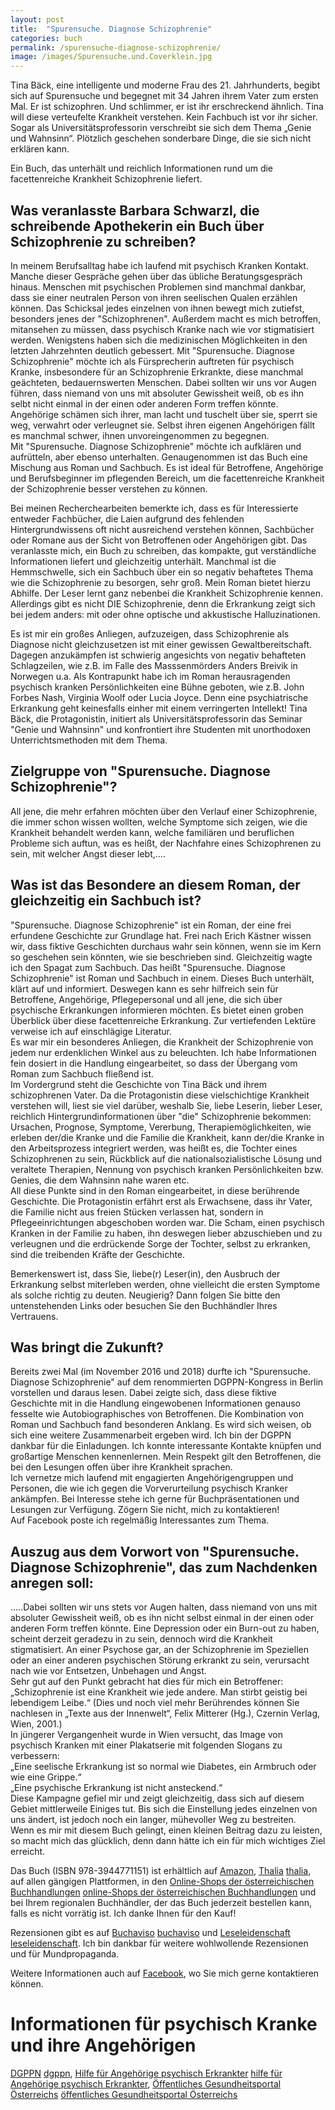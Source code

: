 ```yaml
---
layout: post
title:  "Spurensuche. Diagnose Schizophrenie"
categories: buch
permalink: /spurensuche-diagnose-schizophrenie/
image: /images/Spurensuche.und.Coverklein.jpg
---
```


Tina Bäck, eine intelligente und moderne Frau des 21. Jahrhunderts, begibt sich auf Spurensuche und begegnet mit 34 Jahren ihrem Vater zum ersten Mal. Er ist schizophren. Und schlimmer, er ist ihr erschreckend ähnlich.
Tina will diese verteufelte Krankheit verstehen. Kein Fachbuch ist vor ihr sicher. Sogar als Universitätsprofessorin verschreibt sie sich dem Thema „Genie und Wahnsinn“.
Plötzlich geschehen sonderbare Dinge, die sie sich nicht erklären kann.

Ein Buch, das unterhält und reichlich Informationen rund um die facettenreiche Krankheit Schizophrenie liefert.



## Was veranlasste Barbara Schwarzl, die schreibende Apothekerin ein Buch über Schizophrenie zu schreiben?

In meinem Berufsalltag habe ich laufend mit psychisch Kranken Kontakt. Manche dieser Gespräche gehen über das übliche Beratungsgespräch hinaus. Menschen mit psychischen Problemen sind manchmal dankbar, dass sie einer neutralen Person von ihren seelischen Qualen erzählen können. Das Schicksal jedes einzelnen von ihnen bewegt mich zutiefst, besonders jenes der "Schizophrenen". Außerdem macht es mich betroffen, mitansehen zu müssen, dass psychisch Kranke nach wie vor stigmatisiert werden. Wenigstens haben sich die medizinischen Möglichkeiten in den letzten Jahrzehnten deutlich gebessert. Mit "Spurensuche. Diagnose Schizophrenie" möchte ich als Fürsprecherin auftreten für psychisch Kranke, insbesondere für an Schizophrenie Erkrankte, diese manchmal geächteten, bedauernswerten Menschen. Dabei sollten wir uns vor Augen führen, dass niemand von uns mit absoluter Gewissheit weiß, ob es ihn selbt nicht einmal in der einen oder anderen Form treffen könnte. <br> Angehörige schämen sich ihrer, man lacht und tuschelt über sie, sperrt sie weg, verwahrt oder verleugnet sie. Selbst ihren eigenen Angehörigen fällt es manchmal schwer, ihnen unvoreingenommen zu begegnen. <br> Mit "Spurensuche. Diagnose Schizophrenie" möchte ich aufklären und aufrütteln, aber ebenso unterhalten. Genaugenommen ist das Buch eine Mischung aus Roman und Sachbuch. Es ist ideal für Betroffene, Angehörige und Berufsbeginner im pflegenden Bereich, um die facettenreiche Krankheit der Schizophrenie besser verstehen zu können. 

Bei meinen Recherchearbeiten bemerkte ich, dass es für Interessierte entweder Fachbücher, die Laien aufgrund des fehlenden Hintergrundwissens oft nicht ausreichend verstehen können, Sachbücher oder Romane aus der Sicht von Betroffenen oder Angehörigen gibt. Das veranlasste mich, ein Buch zu schreiben, das kompakte, gut verständliche Informationen liefert und gleichzeitig unterhält. Manchmal ist die Hemmschwelle, sich ein Sachbuch über ein so negativ behaftetes Thema wie die Schizophrenie zu besorgen, sehr groß. Mein Roman bietet hierzu Abhilfe. Der Leser lernt ganz nebenbei die Krankheit Schizophrenie kennen. Allerdings gibt es nicht DIE Schizophrenie, denn die Erkrankung zeigt sich bei jedem anders: mit oder ohne optische und akkustische Halluzinationen.

Es ist mir ein großes Anliegen, aufzuzeigen, dass Schizophrenie als Diagnose nicht gleichzusetzen ist mit einer gewissen Gewaltbereitschaft. Dagegen anzukämpfen ist schwierig angesichts von negativ behafteten Schlagzeilen, wie z.B. im Falle des Masssenmörders Anders Breivik in Norwegen u.a. Als Kontrapunkt habe ich im Roman herausragenden psychisch kranken Persönlichkeiten eine Bühne geboten, wie z.B. John Forbes Nash, Virginia Woolf oder Lucia Joyce. Denn eine psychiatrische Erkrankung geht keinesfalls einher mit einem verringerten Intellekt! Tina Bäck, die Protagonistin, initiert als Universitätsprofessorin das Seminar "Genie und Wahnsinn" und konfrontiert ihre Studenten mit unorthodoxen Unterrichtsmethoden mit dem Thema.



## Zielgruppe von "Spurensuche. Diagnose Schizophrenie"?

All jene, die mehr erfahren möchten über den Verlauf einer Schizophrenie, die immer schon wissen wollten, welche Symptome sich zeigen, wie die Krankheit behandelt werden kann, welche familiären und beruflichen Probleme sich auftun, was es heißt, der Nachfahre eines Schizophrenen zu sein, mit welcher Angst dieser lebt,....  



## Was ist das Besondere an diesem Roman, der gleichzeitig ein Sachbuch ist?

"Spurensuche. Diagnose Schizophrenie" ist ein Roman, der eine frei erfundene Geschichte zur Grundlage hat. Frei nach Erich Kästner wissen wir, dass fiktive Geschichten durchaus wahr sein können, wenn sie im Kern so geschehen sein könnten, wie sie beschrieben sind. Gleichzeitig wagte ich den Spagat zum Sachbuch. Das heißt "Spurensuche. Diagnose Schizophrenie" ist Roman und Sachbuch in einem. Dieses Buch unterhält, klärt auf und informiert. Deswegen kann es sehr hilfreich sein für Betroffene, Angehörige, Pflegepersonal und all jene, die sich über psychische Erkrankungen informieren möchten. Es bietet einen groben Überblick über diese facettenreiche Erkrankung. Zur vertiefenden Lektüre verweise ich auf einschlägige Literatur. <br> Es war mir ein besonderes Anliegen, die Krankheit der Schizophrenie von jedem nur erdenklichen Winkel aus zu beleuchten. Ich habe Informationen fein dosiert in die Handlung eingearbeitet, so dass der Übergang vom Roman zum Sachbuch fließend ist. <br> Im Vordergrund steht die Geschichte von Tina Bäck und ihrem schizophrenen Vater. Da die Protagonistin diese vielschichtige Krankheit verstehen will, liest sie viel darüber, weshalb Sie, liebe Leserin, lieber Leser, reichlich Hintergrundinformationen über "die" Schizophrenie bekommen: Ursachen, Prognose, Symptome, Vererbung, Therapiemöglichkeiten, wie erleben der/die Kranke und die Familie die Krankheit, kann der/die Kranke in den Arbeitsprozess integriert werden, was heißt es, die Tochter eines Schizophrenen zu sein, Rückblick auf die nationalsozialistische Lösung und veraltete Therapien, Nennung von psychisch kranken Persönlichkeiten bzw. Genies, die dem Wahnsinn nahe waren etc. <br>
All diese Punkte sind in den Roman eingearbeitet, in diese berührende Geschichte. Die Protagonistin erfährt erst als Erwachsene, dass ihr Vater, die Familie nicht aus freien Stücken verlassen hat, sondern in Pflegeeinrichtungen abgeschoben worden war. Die Scham, einen psychisch Kranken in der Familie zu haben, ihn deswegen lieber abzuschieben und zu verleugnen und die erdrückende Sorge der Tochter, selbst zu erkranken, sind die treibenden Kräfte der Geschichte.

Bemerkenswert ist, dass Sie, liebe(r) Leser(in), den Ausbruch der Erkrankung selbst miterleben werden, ohne vielleicht die ersten Symptome als solche richtig zu deuten. Neugierig? Dann folgen Sie bitte den untenstehenden Links oder besuchen Sie den Buchhändler Ihres Vertrauens.



## Was bringt die Zukunft?

Bereits zwei Mal (im November 2016 und 2018) durfte ich "Spurensuche. Diagnose Schizophrenie" auf dem renommierten DGPPN-Kongress in Berlin vorstellen und daraus lesen. Dabei zeigte sich, dass diese fiktive Geschichte mit in die Handlung eingewobenen Informationen genauso fesselte wie Autobiographisches von Betroffenen. Die Kombination von Roman und Sachbuch fand besonderen Anklang. Es wird sich weisen, ob sich eine weitere Zusammenarbeit ergeben wird. Ich bin der DGPPN dankbar für die Einladungen. Ich konnte interessante Kontakte knüpfen und großartige Menschen kennenlernen. Mein Respekt gilt den Betroffenen, die bei den Lesungen offen über ihre Krankheit sprachen. <br> Ich vernetze mich laufend mit engagierten Angehörigengruppen und Personen, die wie ich gegen die Vorverurteilung psychisch Kranker ankämpfen. Bei Interesse stehe ich gerne für Buchpräsentationen und Lesungen zur Verfügung. Zögern Sie nicht, mich zu kontaktieren! <br> Auf Facebook poste ich regelmäßig Interessantes zum Thema.



## Auszug aus dem Vorwort von "Spurensuche. Diagnose Schizophrenie", das zum Nachdenken anregen soll:

.....Dabei sollten wir uns stets vor Augen halten, dass niemand von uns mit absoluter Gewissheit weiß, ob es ihn nicht selbst einmal in der einen oder anderen Form treffen könnte. Eine Depression oder ein Burn-out zu haben, scheint derzeit geradezu in zu sein, dennoch wird die Krankheit stigmatisiert. An einer Psychose gar, an der Schizophrenie im Speziellen oder an einer anderen psychischen Störung erkrankt zu sein, verursacht nach wie vor Entsetzen, Unbehagen und Angst. <br> Sehr gut auf den Punkt gebracht hat dies für mich ein Betroffener: „Schizophrenie ist eine Krankheit wie jede andere. Man stirbt geistig bei lebendigem Leibe.“ (Dies und noch viel mehr Berührendes können Sie nachlesen in „Texte aus der Innenwelt“, Felix Mitterer (Hg.), Czernin Verlag, Wien, 2001.) <br> In jüngerer Vergangenheit wurde in Wien versucht, das Image von psychisch Kranken mit einer Plakatserie mit folgenden Slogans zu verbessern: <br> „Eine seelische Erkrankung ist so normal wie Diabetes, ein Armbruch oder wie eine Grippe.“ <br> „Eine psychische Erkrankung ist nicht ansteckend.“ <br> Diese Kampagne gefiel mir und zeigt gleichzeitig, dass sich auf diesem Gebiet mittlerweile Einiges tut. Bis sich die Einstellung jedes einzelnen von uns ändert, ist jedoch noch ein langer, mühevoller Weg zu bestreiten. <br> Wenn es mir mit diesem Buch gelingt, einen kleinen Beitrag dazu zu leisten, so macht mich das glücklich, denn dann hätte ich ein für mich wichtiges Ziel erreicht.


 

Das Buch (ISBN 978-3944771151) ist erhältlich auf [Amazon][amazon], [Thalia] [thalia], auf allen gängigen Plattformen, in den [Online-Shops der österreichischen Buchhandlungen] [online-Shops der österreichischen Buchhandlungen] und bei Ihrem regionalen Buchhändler, der das Buch jederzeit bestellen kann, falls es nicht vorrätig ist. Ich danke Ihnen für den Kauf!

Rezensionen gibt es auf [Buchaviso] [buchaviso] und [Leseleidenschaft] [leseleidenschaft]. Ich bin dankbar für weitere wohlwollende Rezensionen und für Mundpropaganda.

Weitere Informationen auch auf [Facebook][facebook], wo Sie mich gerne kontaktieren können.

# Informationen für psychisch Kranke und ihre Angehörigen

[DGPPN] [dgppn], [Hilfe für Angehörige psychisch Erkrankter] [hilfe für Angehörige psychisch Erkrankter], [Öffentliches Gesundheitsportal Österreichs] [öffentliches Gesundheitsportal Österreichs]


[buchaviso]: http://buchaviso.de/spurensuche-diagnose-schizophrenie-von-barbara-schwarzl
[leseleidenschaft]: http://www.leseleidenschaft.de/gastrezension-spurensuche-von-barbara-schwarzl/
[facebook]: https://www.facebook.com/Spurensuche-Diagnose-Schizophrenie-511738592352066/
[amazon]: https://www.amazon.de/Spurensuche-Diagnose-Schizophrenie-Barbara-Schwarzl/dp/394477115X
[thalia]: https://www.thalia.at/shop/home/artikeldetails/ID44038233.html?retn=thatsel:q1
[online-Shops der österreichischen Buchhandlungen]: http://www.buecher.at/buylocal/

[dgppn]: https://www.dgppn.de/
[hilfe für Angehörige psychisch Erkrankter]: https://www.hpe.at/home.html
[öffentliches Gesundheitsportal Österreichs]: https://www.gesundheit.gv.at/krankheiten/psyche/inhalt